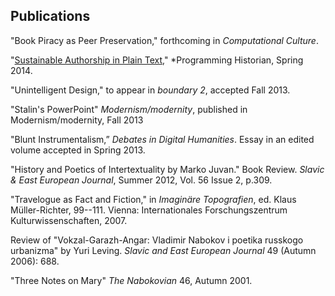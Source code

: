 ## Publications

"Book Piracy as Peer Preservation," forthcoming in *Computational Culture*.  

"[Sustainable Authorship in Plain Text](http://web.archive.org/web/20140622005616/http://programminghistorian.org/lessons/sustainable-authorship-in-plain-text-using-pandoc-and-markdown)," *Programming Historian, Spring 2014.  

"Unintelligent Design," to appear in *boundary 2*, accepted Fall 2013.  

"Stalin's PowerPoint" *Modernism/modernity*, published in Modernism/modernity, Fall 2013   

"Blunt Instrumentalism,” *Debates in Digital Humanities*. Essay in an edited volume accepted in Spring 2013.  

"History and Poetics of Intertextuality by Marko Juvan." Book Review. *Slavic & East European Journal*, Summer 2012, Vol. 56 Issue 2, p.309.  

"Travelogue as Fact and Fiction," in *Imaginäre Topografien*, ed. Klaus Müller-Richter, 99--111. Vienna: Internationales Forschungszentrum Kulturwissenschaften, 2007.  

Review of "Vokzal-Garazh-Angar: Vladimir Nabokov i poetika russkogo urbanizma" by Yuri Leving. *Slavic and East European Journal* 49 (Autumn 2006): 688.  

"Three Notes on Mary" *The Nabokovian* 46, Autumn 2001.  


